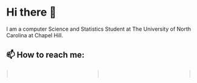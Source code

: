 # Hi there 👋
I am a computer Science and Statistics Student at The University of North Carolina at Chapel Hill.


## 📫 How to reach me:

<div style="display: flex; justify-content: space-between; align-items: center;">
  <a href="https://www.linkedin.com/in/bharadwaj-gadiyaram/">
  <img src="https://cdn.jsdelivr.net/gh/devicons/devicon/icons/linkedin/linkedin-original.svg" height="5%" width="5%" style="padding:10%"/></a>
  <a href="mailto: bharat.gadiyaram@gmail.com?subject=[GitHub]"><img src="https://bharathg03.github.io/Images/Email.png" height="5%" width="5%"></a>
  <a href="https://bharathgadiyaram.me"><img src="https://bharathg03.github.io/Images/favicon.ico" height="5%" width="5%"></a>
</div>

<!--
**BharathG03/BharathG03** is a ✨ _special_ ✨ repository because its `README.md` (this file) appears on your GitHub profile.

Here are some ideas to get you started:

- 🔭 I’m currently working on ...
- 🌱 I’m currently learning ...
- 👯 I’m looking to collaborate on ...
- 🤔 I’m looking for help with ...
- 💬 Ask me about ...
- 📫 How to reach me: ...
- 😄 Pronouns: ...
- ⚡ Fun fact: ...
-->
